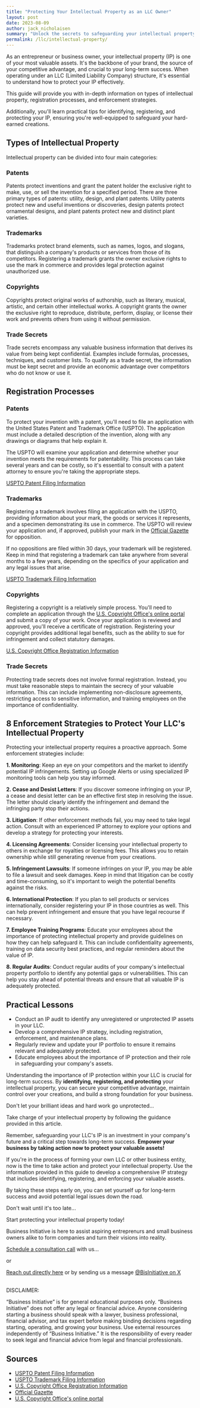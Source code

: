 ```yaml
---
title: "Protecting Your Intellectual Property as an LLC Owner"
layout: post
date: 2023-08-09
author: jack_nicholaisen
summary: "Unlock the secrets to safeguarding your intellectual property within an LLC structure! Dive into this comprehensive guide that covers types of intellectual property, registration processes, enforcement strategies, and practical tips for entrepreneurs and business owners. Don't let your brilliant ideas slip away – secure your success now!"
permalink: /llc/intellectual-property/
---
```


As an entrepreneur or business owner, your intellectual property (IP) is one of your most valuable assets. It's the backbone of your brand, the source of your competitive advantage, and crucial to your long-term success. When operating under an LLC (Limited Liability Company) structure, it's essential to understand how to protect your IP effectively. 

This guide will provide you with in-depth information on types of intellectual property, registration processes, and enforcement strategies.

Additionally, you'll learn practical tips for identifying, registering, and protecting your IP, ensuring you're well-equipped to safeguard your hard-earned creations.

## Types of Intellectual Property

Intellectual property can be divided into four main categories:

### Patents

Patents protect inventions and grant the patent holder the exclusive right to make, use, or sell the invention for a specified period. There are three primary types of patents: utility, design, and plant patents. Utility patents protect new and useful inventions or discoveries, design patents protect ornamental designs, and plant patents protect new and distinct plant varieties.

### Trademarks

Trademarks protect brand elements, such as names, logos, and slogans, that distinguish a company's products or services from those of its competitors. Registering a trademark grants the owner exclusive rights to use the mark in commerce and provides legal protection against unauthorized use.

### Copyrights

Copyrights protect original works of authorship, such as literary, musical, artistic, and certain other intellectual works. A copyright grants the owner the exclusive right to reproduce, distribute, perform, display, or license their work and prevents others from using it without permission.

### Trade Secrets

Trade secrets encompass any valuable business information that derives its value from being kept confidential. Examples include formulas, processes, techniques, and customer lists. To qualify as a trade secret, the information must be kept secret and provide an economic advantage over competitors who do not know or use it.

## Registration Processes

### Patents

To protect your invention with a patent, you'll need to file an application with the United States Patent and Trademark Office (USPTO). The application must include a detailed description of the invention, along with any drawings or diagrams that help explain it. 

The USPTO will examine your application and determine whether your invention meets the requirements for patentability. This process can take several years and can be costly, so it's essential to consult with a patent attorney to ensure you're taking the appropriate steps.

[USPTO Patent Filing Information](https://www.uspto.gov/patents/basics)

### Trademarks

Registering a trademark involves filing an application with the USPTO, providing information about your mark, the goods or services it represents, and a specimen demonstrating its use in commerce. The USPTO will review your application and, if approved, publish your mark in the [Official Gazette](https://www.uspto.gov/learning-and-resources/official-gazette) for opposition. 

If no oppositions are filed within 30 days, your trademark will be registered. Keep in mind that registering a trademark can take anywhere from several months to a few years, depending on the specifics of your application and any legal issues that arise.

[USPTO Trademark Filing Information](https://www.uspto.gov/trademarks/basics)

### Copyrights

Registering a copyright is a relatively simple process. You'll need to complete an application through the [U.S. Copyright Office's online portal](https://www.copyright.gov/registration/) and submit a copy of your work. Once your application is reviewed and approved, you'll receive a certificate of registration. Registering your copyright provides additional legal benefits, such as the ability to sue for infringement and collect statutory damages.

[U.S. Copyright Office Registration Information](https://www.copyright.gov/registration)

### Trade Secrets

Protecting trade secrets does not involve formal registration. Instead, you must take reasonable steps to maintain the secrecy of your valuable information. This can include implementing non-disclosure agreements, restricting access to sensitive information, and training employees on the importance of confidentiality.

## 8 Enforcement Strategies to Protect Your LLC's Intellectual Property

Protecting your intellectual property requires a proactive approach. Some enforcement strategies include:

**1.  Monitoring**: Keep an eye on your competitors and the market to identify potential IP infringements. Setting up Google Alerts or using specialized IP monitoring tools can help you stay informed.

**2.  Cease and Desist Letters**: If you discover someone infringing on your IP, a cease and desist letter can be an effective first step in resolving the issue. The letter should clearly identify the infringement and demand the infringing party stop their actions.

**3.  Litigation**: If other enforcement methods fail, you may need to take legal action. Consult with an experienced IP attorney to explore your options and develop a strategy for protecting your interests.

**4.  Licensing Agreements**: Consider licensing your intellectual property to others in exchange for royalties or licensing fees. This allows you to retain ownership while still generating revenue from your creations.

**5.  Infringement Lawsuits**: If someone infringes on your IP, you may be able to file a lawsuit and seek damages. Keep in mind that litigation can be costly and time-consuming, so it's important to weigh the potential benefits against the risks.

**6.  International Protection**: If you plan to sell products or services internationally, consider registering your IP in those countries as well. This can help prevent infringement and ensure that you have legal recourse if necessary.

**7.  Employee Training Programs**: Educate your employees about the importance of protecting intellectual property and provide guidelines on how they can help safeguard it. This can include confidentiality agreements, training on data security best practices, and regular reminders about the value of IP.

**8.  Regular Audits**: Conduct regular audits of your company's intellectual property portfolio to identify any potential gaps or vulnerabilities. This can help you stay ahead of potential threats and ensure that all valuable IP is adequately protected.

## Practical Lessons

-   Conduct an IP audit to identify any unregistered or unprotected IP assets in your LLC.
-   Develop a comprehensive IP strategy, including registration, enforcement, and maintenance plans.
-   Regularly review and update your IP portfolio to ensure it remains relevant and adequately protected.
-   Educate employees about the importance of IP protection and their role in safeguarding your company's assets.

Understanding the importance of IP protection within your LLC is crucial for long-term success. By **identifying, registering, and protecting** your intellectual property, you can secure your competitive advantage, maintain control over your creations, and build a strong foundation for your business.

Don't let your brilliant ideas and hard work go unprotected...

Take charge of your intellectual property by following the guidance provided in this article.

Remember, safeguarding your LLC's IP is an investment in your company's future and a critical step towards long-term success. **Empower your business by taking action now to protect your valuable assets!**

If you're in the process of forming your own LLC or other business entity, now is the time to take action and protect your intellectual property. Use the information provided in this guide to develop a comprehensive IP strategy that includes identifying, registering, and enforcing your valuable assets.

By taking these steps early on, you can set yourself up for long-term success and avoid potential legal issues down the road.

Don't wait until it's too late...

Start protecting your intellectual property today!

Business Initiative is here to assist aspiring entreprenurs and small business owners alike to form companies and turn their visions into reality.

[Schedule a consultation call](https://calendly.com/businessinitiative/30-minute-consultation-call) with us...

or

[Reach out directly here](https://www.businessinitiative.org/contact/) or by sending us a message [@BisInitiative on X](https://twitter.com/BisInitiative)

<script async data-uid="0625212ce2" src="https://adept-hustler-4565.ck.page/0625212ce2/index.js"></script>

<br> DISCLAIMER:

“Business Initiative” is for general educational purposes only. “Business Initiative” does not offer any legal or financial advice. Anyone considering starting a business should speak with a lawyer, business professional, financial advisor, and tax expert before making binding decisions regarding starting, operating, and growing your business. Use external resources independently of “Business Initiative.” It is the responsibility of every reader to seek legal and financial advice from legal and financial professionals.

## Sources

-  [USPTO Patent Filing Information](https://www.uspto.gov/patents/basics)
-  [USPTO Trademark Filing Information](https://www.uspto.gov/trademarks/basics)
-  [U.S. Copyright Office Registration Information](https://www.copyright.gov/registration)
-  [Official Gazette](https://www.uspto.gov/learning-and-resources/official-gazette)
-  [U.S. Copyright Office's online portal](https://www.copyright.gov/registration/)